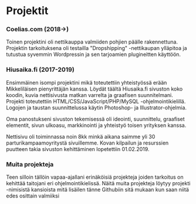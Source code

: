 # Projektit


<h3>Coelias.com (2018->)</h3>

Toinen projektini oli nettikauppa valmiiden pohjien päälle rakennettuna. Projektin tarkoituksena oli testailla "Dropshipping" -nettikaupan ylläpitoa ja tutustua syvemmin Wordpressin ja sen tarjoamien plugineitten käyttöön.


<h3>Hiusaika.fi (2017-2019)</h3>

Ensimmäinen isompi projektini mikä toteutettiin yhteistyössä erään Mikkeliläisen pienyrittäjän kanssa. Löydät täältä Hiusaika.fi sivuston koko koodin, kuvia nettisivusta matkan varrelta ja graafisen suunnitelmani. Projekti toteutettiin HTML/CSS/JavaScript/PHP/MySQL -ohjelmointikielillä. Logojen ja taustan suunnittelussa käytin Photoshop- ja Illustrator-ohjelmia.

Oma panostukseni sivuston tekemisessä oli ideointi, suunnittelu, graafiset elementit, sivun ulkoasu, markkinointi ja yhteistyö toisen yrityksen kanssa.

Nettisivu oli toiminnassa noin 8kk minkä aikana saimme yli 30 parturikampaamoyritystä sivuillemme. Kovan kilpailun ja resurssien puutteen takia sivuston kehittäminen lopetettiin 01.02.2019.

<h3>Muita projekteja</h3>

Teen silloin tällöin vapaa-ajallani erinäköisiä projekteja joiden tarkoitus on kehittää taitojani eri ohjelmointikielissä. Näitä muita projekteja löytyy projekti -nimisistä kansioista mitä lisäilen tänne Githubiin sitä mukaan kun saan niitä edes osittain valmiiksi
